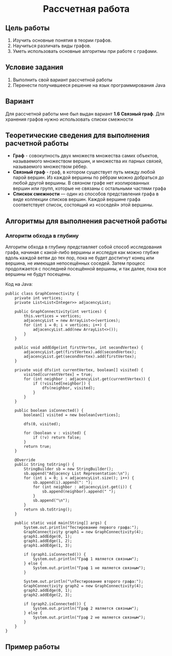 <h1 align= "center"> Рассчетная работа</h1>

## Цель работы

1) Изучить основные понятия в теории графов.
2) Научиться различать виды графов.
3) Уметь использовать основные алгоритмы при работе с графами.

## Условие задания
1) Выполнить свой вариант рассчетной работы
2) Перенести получившееся решение на язык программирования Java

## Вариант 
Для рассчетной работы мне был выдан вариант **1.6 Связный граф**. Для хранения графов нужно использовать списки смежности

## Теоретические сведения для выполнения расчетной работы
- **Граф** - совокупность двух множеств множества самих объектов, называемого множеством вершин, и множества их парных связей, называемого множеством рёбер.
- **Связный граф** - граф, в котором существует путь между любой парой вершин. Из каждой вершины по рёбрам можно добраться до любой другой вершины. В связном графе нет изолированных вершин или групп, которые не связаны с остальными частями графа
- **Спискок смежности** — один из способов представления графа в виде коллекции списков вершин. Каждой вершине графа соответствует список, состоящий из «соседей» этой вершины.

## Алгоритмы для выполнения расчетной работы

### Алгоритм обхода в глубину
Алгоритм обхода в глубину представляет собой способ исследования графа, начиная с какой-либо вершины и исследуя как можно глубже вдоль каждой ветви до тех пор, пока не будет достигнут конец или вершина, не имеющая непосещённых соседей. Затем процесс продолжается с последней посещённой вершины, и так далее, пока все вершины не будут посещены.

Код на Java:
```
public class GraphConnectivity {
    private int vertices;
    private List<List<Integer>> adjacencyList;
    
    public GraphConnectivity(int vertices) {
        this.vertices = vertices;
        adjacencyList = new ArrayList<>(vertices);
        for (int i = 0; i < vertices; i++) {
            adjacencyList.add(new ArrayList<>());
        }
    }

    public void addEdge(int firstVertex, int secondVertex) {
        adjacencyList.get(firstVertex).add(secondVertex);
        adjacencyList.get(secondVertex).add(firstVertex);
    }

    private void dfs(int currentVertex, boolean[] visited) {
        visited[currentVertex] = true;
        for (int neighbor : adjacencyList.get(currentVertex)) {
            if (!visited[neighbor]) {
                dfs(neighbor, visited);
            }
        }
    }

    public boolean isConnected() {
        boolean[] visited = new boolean[vertices];

        dfs(0, visited);

        for (boolean v : visited) {
            if (!v) return false;
        }
        return true;
    }

    @Override
    public String toString() {
        StringBuilder sb = new StringBuilder();
        sb.append("Adjacency List Representation:\n");
        for (int i = 0; i < adjacencyList.size(); i++) {
            sb.append(i).append(": ");
            for (int neighbor : adjacencyList.get(i)) {
                sb.append(neighbor).append(" ");
            }
            sb.append("\n");
        }
        return sb.toString();
    }

    public static void main(String[] args) {
        System.out.println("Тестирование первого графа:");
        GraphConnectivity graph1 = new GraphConnectivity(4);
        graph1.addEdge(0, 1);
        graph1.addEdge(1, 2);
        graph1.addEdge(1, 3);

        if (graph1.isConnected()) {
            System.out.println("Граф 1 является связным");
        } else {
            System.out.println("Граф 1 не является связным");
        }
        
        System.out.println("\nТестирование второго графа:");
        GraphConnectivity graph2 = new GraphConnectivity(4);
        graph2.addEdge(0, 1);
        graph2.addEdge(2, 3);

        if (graph2.isConnected()) {
            System.out.println("Граф 2 является связным");
        } else {
            System.out.println("Граф 2 не является связным");
        }
    }
}
```
## Пример работы 
